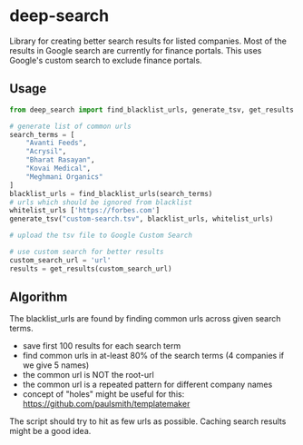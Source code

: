 # deep-search

Library for creating better search results for listed companies. Most of the results in Google search are currently for finance portals. This uses Google's custom search to exclude finance portals.


## Usage

```python
from deep_search import find_blacklist_urls, generate_tsv, get_results

# generate list of common urls
search_terms = [
    "Avanti Feeds", 
    "Acrysil", 
    "Bharat Rasayan", 
    "Kovai Medical", 
    "Meghmani Organics"
]
blacklist_urls = find_blacklist_urls(search_terms)
# urls which should be ignored from blacklist
whitelist_urls ['https://forbes.com']
generate_tsv("custom-search.tsv", blacklist_urls, whitelist_urls)

# upload the tsv file to Google Custom Search

# use custom search for better results
custom_search_url = 'url'
results = get_results(custom_search_url)
```

## Algorithm

The blacklist_urls are found by finding common urls across given search terms.

- save first 100 results for each search term
- find common urls in at-least 80% of the search terms (4 companies if we give 5 names)
- the common url is NOT the root-url
- the common url is a repeated pattern for different company names
- concept of "holes" might be useful for this: https://github.com/paulsmith/templatemaker

The script should try to hit as few urls as possible. Caching search results might be a good idea.